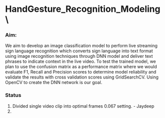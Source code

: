 # HandGesture_Recognition_Modeling\
### Aim:
We aim to develop an image classification model to perform live streaming sign language recognition which converts sign language into text format using image recognition techniques through DNN model and deliver text phrases to indicate context in the live video. To test the trained model, we plan to use the confusion matrix as a performance matrix where we would evaluate F1, Recall and Precision scores to determine model reliability and validate the results with cross validation scores using GridSearchCV. Using OpenCV to create the DNN network is our goal.


### Status 
1. Divided single video clip into optimal frames 0.067 setting. - Jaydeep
2. 
